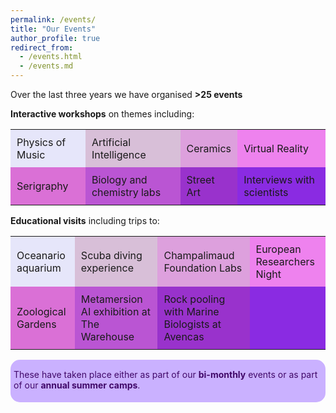 ```yaml
---
permalink: /events/
title: "Our Events"
author_profile: true
redirect_from: 
  - /events.html
  - /events.md
---
```


Over the last three years we have organised **>25 events**

**Interactive workshops** on themes including:

<table style="border-collapse: collapse; width: 100%;">
  <tr>
    <td style="background-color: #e6e6fa; padding: 10px;">Physics of Music</td>
    <td style="background-color: #d8bfd8; padding: 10px;">Artificial Intelligence</td>
    <td style="background-color: #dda0dd; padding: 10px;">Ceramics</td>
    <td style="background-color: #ee82ee; padding: 10px;">Virtual Reality</td>
  </tr>
  <tr>
    <td style="background-color: #da70d6; padding: 10px;">Serigraphy</td>
    <td style="background-color: #ba55d3; padding: 10px;">Biology and chemistry labs</td>
    <td style="background-color: #9932cc; padding: 10px;">Street Art</td>
    <td style="background-color: #8a2be2; padding: 10px;">Interviews with scientists</td>
  </tr>
</table>

**Educational visits** including trips to:

<table style="border-collapse: collapse; width: 100%;">
  <tr>
    <td style="background-color: #e6e6fa; padding: 10px;">Oceanario aquarium</td>
    <td style="background-color: #d8bfd8; padding: 10px;">Scuba diving experience</td>
    <td style="background-color: #dda0dd; padding: 10px;">Champalimaud Foundation Labs</td>
    <td style="background-color: #ee82ee; padding: 10px;">European Researchers Night</td>
  </tr>
  <tr>
    <td style="background-color: #da70d6; padding: 10px;">Zoological Gardens</td>
    <td style="background-color: #ba55d3; padding: 10px;">Metamersion AI exhibition at The Warehouse</td>
    <td style="background-color: #9932cc; padding: 10px;">Rock pooling with Marine Biologists at Avencas</td>
    <td style="background-color: #8a2be2; padding: 10px;"></td>
  </tr>
</table>

<div style="background-color:rgb(202, 177, 255); padding: 5px; color: #400868; text-align: left; border-radius: 15px; margin-bottom: 20px;">
  <p style="margin-top: 10;">These have taken place either as part of our <strong>bi-monthly</strong> events or as part of our <strong>annual summer camps</strong>.</p>
</div>
